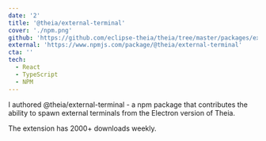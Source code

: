 ```yaml
---
date: '2'
title: '@theia/external-terminal'
cover: './npm.png'
github: 'https://github.com/eclipse-theia/theia/tree/master/packages/external-terminal'
external: 'https://www.npmjs.com/package/@theia/external-terminal'
cta: ''
tech:
  - React
  - TypeScript
  - NPM
---
```


I authored @theia/external-terminal - a npm package that contributes the ability to spawn external terminals from the Electron version of Theia.

The extension has 2000+ downloads weekly.
